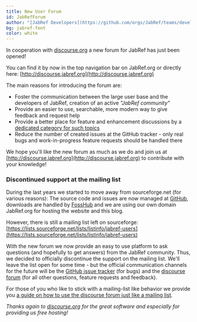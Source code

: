 ```yaml
---
title: New User Forum
id: JabRefForum
author: "[JabRef Developers](https://github.com/orgs/JabRef/teams/developers)"
bg: jabref-font
color: white
---
```


In cooperation with [discourse.org](http://www.discourse.org) a new forum for JabRef has just been opened!

You can find it by now in the top navigation bar on JabRef.org or directly here: [http://discourse.jabref.org](http://discourse.jabref.org)

The main reasons for introducing the forum are:

- Foster the communication between the large user base and the developers of JabRef, creation of an active *"JabRef community"*
- Provide an easier to use, searchable, more modern way to give feedback and request help
- Provide a better place for feature and enhancement discussions by a [dedicated category for such topics](http://discourse.jabref.org/c/features)
- Reduce the number of created issues at the GitHub tracker - only real bugs and work-in-progress feature requests should be handled there

We hope you'll like the new forum as much as we do and join us at [http://discourse.jabref.org](http://discourse.jabref.org) to contribute with your knowledge!

### Discontinued support at the mailing list

During the last years we started to move away from sourceforge.net (for various reasons): The source code and issues are now managed at [GitHub](https://github.com/JabRef/jabref), downloads are handled by [FossHub](http://www.fosshub.com/JabRef.html) and we are using our own domain JabRef.org for hosting the website and this blog.

However, there is still a mailing list left on sourceforge: [https://lists.sourceforge.net/lists/listinfo/jabref-users](https://lists.sourceforge.net/lists/listinfo/jabref-users)

With the new forum we now provide an easy to use platform to ask questions (and hopefully to get answers) from the JabRef community.
Thus, we decided to officially discontinue the support on the mailing list. We'll leave the list open for some time - but the official communication channels for the future will be the [GitHub issue tracker](https://github.com/JabRef/jabref/issues) (for bugs) and the [discourse forum](http://discourse.jabref.org) (for all other questions, feature requests and feedback).

For those of you who like to stick with a mailing-list like behavior we provide you [a guide on how to use the discourse forum just like a mailing list](http://discourse.jabref.org/t/quick-start-guide-for-former-mailing-list-users/31).

*Thanks again to [discourse.org](http://www.discourse.org) for the great software and especially for providing us free hosting!*
